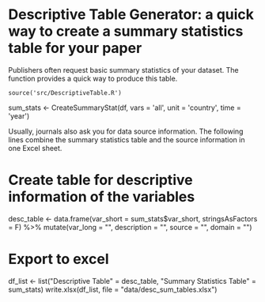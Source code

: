 # Descriptive Table Generator: a quick way to create a summary statistics table for your paper

Publishers often request basic summary statistics of your dataset. The function provides a quick way to produce this table. 

	source('src/DescriptiveTable.R')
  sum_stats <- CreateSummaryStat(df, vars = 'all', unit = 'country', time = 'year')

Usually, journals also ask you for data source information. The following lines combine the summary statistics table and the source information in one Excel sheet.

  # Create table for descriptive information of the variables
  desc_table <- data.frame(var_short = sum_stats$var_short, stringsAsFactors = F) %>% mutate(var_long = "", description = "", source = "", domain = "")
  
  # Export to excel
  df_list <- list("Descriptive Table" = desc_table, "Summary Statistics Table" = sum_stats)
  write.xlsx(df_list, file = "data/desc_sum_tables.xlsx")